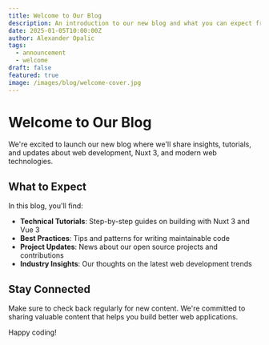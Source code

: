 ```yaml
---
title: Welcome to Our Blog
description: An introduction to our new blog and what you can expect from our content
date: 2025-01-05T10:00:00Z
author: Alexander Opalic
tags:
  - announcement
  - welcome
draft: false
featured: true
image: /images/blog/welcome-cover.jpg
---
```


# Welcome to Our Blog

We're excited to launch our new blog where we'll share insights, tutorials, and updates about web development, Nuxt 3, and modern web technologies.

## What to Expect

In this blog, you'll find:

- **Technical Tutorials**: Step-by-step guides on building with Nuxt 3 and Vue 3
- **Best Practices**: Tips and patterns for writing maintainable code
- **Project Updates**: News about our open source projects and contributions
- **Industry Insights**: Our thoughts on the latest web development trends

## Stay Connected

Make sure to check back regularly for new content. We're committed to sharing valuable content that helps you build better web applications.

Happy coding!

